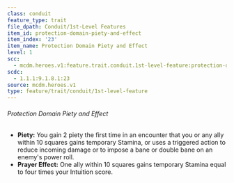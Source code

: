 ```yaml
---
class: conduit
feature_type: trait
file_dpath: Conduit/1st-Level Features
item_id: protection-domain-piety-and-effect
item_index: '23'
item_name: Protection Domain Piety and Effect
level: 1
scc:
  - mcdm.heroes.v1:feature.trait.conduit.1st-level-feature:protection-domain-piety-and-effect
scdc:
  - 1.1.1:9.1.8.1:23
source: mcdm.heroes.v1
type: feature/trait/conduit/1st-level-feature
---
```


###### Protection Domain Piety and Effect

- **Piety:** You gain 2 piety the first time in an encounter that you or any ally within 10 squares gains temporary Stamina, or uses a triggered action to reduce incoming damage or to impose a bane or double bane on an enemy's power roll.
- **Prayer Effect:** One ally within 10 squares gains temporary Stamina equal to four times your Intuition score.
